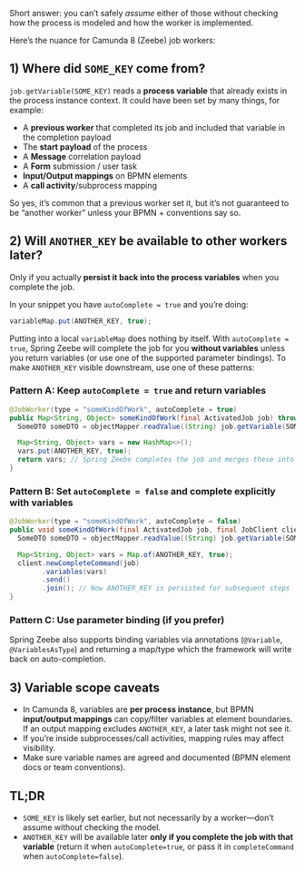 Short answer: you can’t safely *assume* either of those without checking how the process is modeled and how the worker is implemented.

Here’s the nuance for Camunda 8 (Zeebe) job workers:

## 1) Where did `SOME_KEY` come from?

`job.getVariable(SOME_KEY)` reads a **process variable** that already exists in the process instance context. It could have been set by many things, for example:

* A **previous worker** that completed its job and included that variable in the completion payload
* The **start payload** of the process
* A **Message** correlation payload
* A **Form** submission / user task
* **Input/Output mappings** on BPMN elements
* A **call activity**/subprocess mapping

So yes, it’s common that a previous worker set it, but it’s not guaranteed to be “another worker” unless your BPMN + conventions say so.

## 2) Will `ANOTHER_KEY` be available to other workers later?

Only if you actually **persist it back into the process variables** when you complete the job.

In your snippet you have `autoComplete = true` and you’re doing:

```java
variableMap.put(ANOTHER_KEY, true);
```

Putting into a local `variableMap` does nothing by itself. With `autoComplete = true`, Spring Zeebe will complete the job for you **without variables** unless you return variables (or use one of the supported parameter bindings). To make `ANOTHER_KEY` visible downstream, use one of these patterns:

### Pattern A: Keep `autoComplete = true` and **return** variables

```java
@JobWorker(type = "someKindOfWork", autoComplete = true)
public Map<String, Object> someKindOfWork(final ActivatedJob job) throws JsonProcessingException {
  SomeDTO someDTO = objectMapper.readValue((String) job.getVariable(SOME_KEY), SomeDTO.class);

  Map<String, Object> vars = new HashMap<>();
  vars.put(ANOTHER_KEY, true);
  return vars; // Spring Zeebe completes the job and merges these into process variables
}
```

### Pattern B: Set `autoComplete = false` and **complete explicitly** with variables

```java
@JobWorker(type = "someKindOfWork", autoComplete = false)
public void someKindOfWork(final ActivatedJob job, final JobClient client) throws JsonProcessingException {
  SomeDTO someDTO = objectMapper.readValue((String) job.getVariable(SOME_KEY), SomeDTO.class);

  Map<String, Object> vars = Map.of(ANOTHER_KEY, true);
  client.newCompleteCommand(job)
        .variables(vars)
        .send()
        .join(); // Now ANOTHER_KEY is persisted for subsequent steps
}
```

### Pattern C: Use parameter binding (if you prefer)

Spring Zeebe also supports binding variables via annotations (`@Variable`, `@VariablesAsType`) and returning a map/type which the framework will write back on auto-completion.

## 3) Variable scope caveats

* In Camunda 8, variables are **per process instance**, but BPMN **input/output mappings** can copy/filter variables at element boundaries. If an output mapping excludes `ANOTHER_KEY`, a later task might not see it.
* If you’re inside subprocesses/call activities, mapping rules may affect visibility.
* Make sure variable names are agreed and documented (BPMN element docs or team conventions).

## TL;DR

* `SOME_KEY` is likely set earlier, but not necessarily by a worker—don’t assume without checking the model.
* `ANOTHER_KEY` will be available later **only if you complete the job with that variable** (return it when `autoComplete=true`, or pass it in `completeCommand` when `autoComplete=false`).
